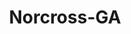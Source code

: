 ---
title: Norcross-GA
slug: norcross-ga
f_state:
- cms/state/georgia.md
f_locations:
- cms/payday-loan/advance-america-1564.md
- cms/payday-loan/advance-america-1613.md
- cms/payday-loan/amigo-cambio-de-cheques-4453.md
- cms/payday-loan/amigo-cambio-de-cheques-4454.md
- cms/payday-loan/amigo-check-cashing-4456.md
- cms/payday-loan/arman-check-cashing-4827.md
- cms/payday-loan/atlanta-check-cashers-4871.md
- cms/payday-loan/atlanta-check-cashers-4877.md
- cms/payday-loan/atlanta-check-cashing-4888.md
- cms/payday-loan/azteca-auto-sales-4998.md
- cms/payday-loan/buckhead-reality-investors-llc-5539.md
- cms/payday-loan/carter-financial-services-6080.md
- cms/payday-loan/cash-mart-7850.md
- cms/payday-loan/cash-mart-7851.md
- cms/payday-loan/cash-mart-7852.md
- cms/payday-loan/envi-rio-grande-16811.md
- cms/payday-loan/f-e-check-protection-systems-17395.md
- cms/payday-loan/fiesta-check-17992.md
- cms/payday-loan/five-k-check-cashing-18647.md
- cms/payday-loan/goldstein-and-associates-19075.md
- cms/payday-loan/money-market-21322.md
- cms/payday-loan/moneymarket-21840.md
- cms/payday-loan/moneymarket-21841.md
- cms/payday-loan/moneymax-21846.md
- cms/payday-loan/moneymax-21847.md
- cms/payday-loan/nash-check-cashing-llc-22449.md
- cms/payday-loan/p-c-check-cashing-23369.md
- cms/payday-loan/th-e-latino-card-27495.md
- cms/payday-loan/th-e-latino-card-27496.md
- cms/payday-loan/transfer-services-27918.md
- cms/payday-loan/uni-check-cashing-28055.md
- cms/payday-loan/united-check-cashing-28107.md
- cms/payday-loan/univrsal-express-inc-28252.md
updated-on: '2024-05-30T13:41:28.615Z'
created-on: '2024-05-30T13:41:28.615Z'
published-on: '2024-05-30T13:54:32.469Z'
f_city: Norcross
layout: '[city].html'
tags: city
---